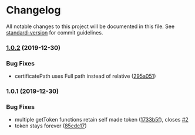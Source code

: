 # Changelog

All notable changes to this project will be documented in this file. See [standard-version](https://github.com/conventional-changelog/standard-version) for commit guidelines.

### [1.0.2](https://github.com/ShragaUser/spike-get-token/compare/v1.0.1...v1.0.2) (2019-12-30)


### Bug Fixes

* certificatePath uses Full path instead of relative ([295a051](https://github.com/ShragaUser/spike-get-token/commit/295a0510b9927bc88b35f376b6a544769f1c11f0))

### 1.0.1 (2019-12-30)


### Bug Fixes

* multiple getToken functions retain self made token ([1733b5f](https://github.com/ShragaUser/spike-get-token/commit/1733b5f5fa5c2a8a026e61d1e5b43487ecacaf2b)), closes [#2](https://github.com/ShragaUser/spike-get-token/issues/2)
* token stays forever ([85cdc17](https://github.com/ShragaUser/spike-get-token/commit/85cdc17e8566673bc2a0adb26f169ee3901808e5))
